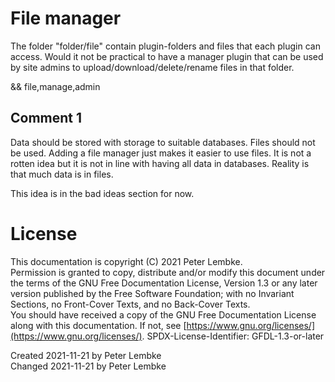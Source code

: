 # File manager
The folder "folder/file" contain plugin-folders and files that each plugin can access.
Would it not be practical to have a manager plugin that can be used by site admins to upload/download/delete/rename files in that folder.

&& file,manage,admin

## Comment 1
Data should be stored with storage to suitable databases.
Files should not be used. Adding a file manager just makes it easier to use files.
It is not a rotten idea but it is not in line with having all data in databases.
Reality is that much data is in files.

This idea is in the bad ideas section for now.

# License
This documentation is copyright (C) 2021 Peter Lembke.  
Permission is granted to copy, distribute and/or modify this document under the terms of the GNU Free Documentation License, Version 1.3 or any later version published by the Free Software Foundation; with no Invariant Sections, no Front-Cover Texts, and no Back-Cover Texts.  
You should have received a copy of the GNU Free Documentation License along with this documentation. If not, see [https://www.gnu.org/licenses/](https://www.gnu.org/licenses/).  SPDX-License-Identifier: GFDL-1.3-or-later

Created 2021-11-21 by Peter Lembke  
Changed 2021-11-21 by Peter Lembke  
